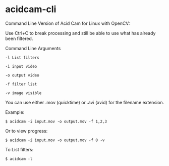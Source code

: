 # acidcam-cli

Command Line Version of Acid Cam for Linux with OpenCV:

Use Ctrl+C to break processing and still be able to use what has already been filtered.

 Command Line Arguments

	-l List filters

	-i input video

	-o output video

	-f filter list

	-v image visible


You can use either .mov (quicktime) or .avi (xvid) for the filename extension.

Example:

	$ acidcam -i input.mov -o output.mov -f 1,2,3

Or to view progress:

	$ acidcam -i input.mov -o output.mov -f 0 -v

To List filters:

	$ acidcam -l






